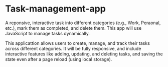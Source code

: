 # Task-management-app

A reponsive, interactive task into different categories (e.g., Work, Peraonal, etc.), mark them as completed, and delete them. This app will use JavaScript to manage tasks dynamically.

This applicattion allows users to create, manage, and track their tasks across different categories. It will be fully responsive, and include interactive features like adding, updating, and deleting tasks, and saving the state even after a page reload (using local storage).

